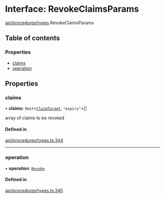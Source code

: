 # Interface: RevokeClaimsParams

[api/procedures/types](../wiki/api.procedures.types).RevokeClaimsParams

## Table of contents

### Properties

- [claims](../wiki/api.procedures.types.RevokeClaimsParams#claims)
- [operation](../wiki/api.procedures.types.RevokeClaimsParams#operation)

## Properties

### claims

• **claims**: `Omit`<[`ClaimTarget`](../wiki/types.ClaimTarget), ``"expiry"``\>[]

array of claims to be revoked

#### Defined in

[api/procedures/types.ts:344](https://github.com/PolymeshAssociation/polymesh-sdk/blob/91c2d2d8/src/api/procedures/types.ts#L344)

___

### operation

• **operation**: [`Revoke`](../wiki/api.procedures.types.ClaimOperation#revoke)

#### Defined in

[api/procedures/types.ts:345](https://github.com/PolymeshAssociation/polymesh-sdk/blob/91c2d2d8/src/api/procedures/types.ts#L345)
